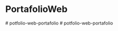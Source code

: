 # PortafolioWeb

#   p o t f o l i o - w e b - p o r t a f o l i o  
 #   p o t f o l i o - w e b - p o r t a f o l i o  
 